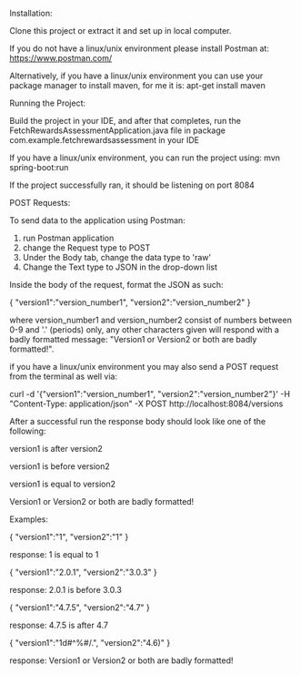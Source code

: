 Installation:

  Clone this project or extract it and set up in local computer.

  If you do not have a linux/unix environment please install Postman at: https://www.postman.com/

  Alternatively, if you have a linux/unix environment you can use your package manager to 
  install maven, for me it is: apt-get install maven

Running the Project:

  Build the project in your IDE, and after that completes, 
  run the FetchRewardsAssessmentApplication.java
  file in package com.example.fetchrewardsassessment in your IDE

  If you have a linux/unix environment, you can run the project using: mvn spring-boot:run

  If the project successfully ran, it should be listening on port 8084

POST Requests:

  To send data to the application using Postman:

  1. run Postman application 
  2. change the Request type to POST
  3. Under the Body tab, change the data type to 'raw'
  4. Change the Text type to JSON in the drop-down list

  Inside the body of the request, format the JSON as such:

  {
  "version1":"version_number1",
  "version2":"version_number2"
  }

  where version_number1 and version_number2 consist of numbers between 0-9 and '.' (periods) only,
  any other characters given will respond with a badly formatted message:
  "Version1 or Version2 or both are badly formatted!".

  if you have a linux/unix environment you may also send a POST request from the terminal as well via:

  curl -d '{"version1":"version_number1", "version2":"version_number2"}' -H "Content-Type: application/json" -X POST http://localhost:8084/versions

  After a successful run the response body should look like one of the following:

  version1 is after version2

  version1 is before version2

  version1 is equal to version2

  Version1 or Version2 or both are badly formatted!

Examples:

  {
  "version1":"1",
  "version2":"1"
  }

  response: 1 is equal to 1

  {
  "version1":"2.0.1",
  "version2":"3.0.3"
  }

  response: 2.0.1 is before 3.0.3

  {
  "version1":"4.7.5",
  "version2":"4.7"
  }

  response: 4.7.5 is after 4.7

  {
  "version1":"1d#^%#/.",
  "version2":"4.6)"
  }

  response: Version1 or Version2 or both are badly formatted!





